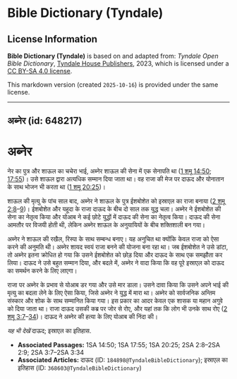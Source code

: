 # Bible Dictionary (Tyndale)

## License Information

**Bible Dictionary (Tyndale)** is based on and adapted from: _Tyndale Open Bible Dictionary_, [Tyndale House Publishers](https://tyndaleopenresources.com/), 2023, which is licensed under a [CC BY-SA 4.0 license](https://creativecommons.org/licenses/by-sa/4.0/legalcode.en).

This markdown version (created `2025-10-16`) is provided under the same license.



--------------------------------

## अब्नेर (id: 648217)

अब्नेर
======

नेर का पुत्र और शाऊल का चचेरा भाई, अब्नेर शाऊल की सेना में एक सेनापति था ([1 शमू 14:50](https://ref.ly/1Sam14:50); [17:55](https://ref.ly/1Sam17:55))। उसे शाऊल द्वारा अत्यधिक सम्मान दिया जाता था। वह राजा की मेज पर दाऊद और योनातान के साथ भोजन भी करता था ([1 शमू 20:25](https://ref.ly/1Sam20:25))।

शाऊल की मृत्यु के पांच साल बाद, अब्नेर ने शाऊल के पुत्र ईशबोशेत को इस्राएल का राजा बनाया ([2 शमू 2:8](https://ref.ly/2Sam2:8-2Sam2:9)–[9](https://ref.ly/2Sam2:8-2Sam2:9))। ईशबोशेत और यहूदा के राजा दाऊद के बीच दो साल तक युद्ध चला। अब्नेर ने ईशबोशेत की सेना का नेतृत्व किया और योआब ने कई छोटे युद्धों में दाऊद की सेना का नेतृत्व किया। दाऊद की सेना आमतौर पर विजयी होती थी, लेकिन अब्नेर शाऊल के अनुयायियों के बीच शक्तिशाली बन गया।

अब्नेर ने शाऊल की रखैल, रिस्पा के साथ सम्बन्ध बनाए। यह अनुचित था क्योंकि केवल राजा को ऐसा करने की अनुमति थी। अब्नेर शायद स्वयं राजा बनने की योजना बना रहा था। जब ईशबोशेत ने उसे डांटा, तो अब्नेर इतना क्रोधित हो गया कि उसने ईशबोशेत को छोड़ दिया और दाऊद के साथ एक समझौता कर लिया। दाऊद ने उसे बहुत सम्मान दिया, और बदले में, अब्नेर ने वादा किया कि वह पूरे इस्राएल को दाऊद का समर्थन करने के लिए लाएगा।

राजा पर अब्नेर के प्रभाव से योआब डर गया और उसे मार डाला। उसने दावा किया कि उसने अपने भाई की मृत्यु का बदला लेने के लिए ऐसा किया, जिसे अब्नेर ने युद्ध में मारा था। अब्नेर को सार्वजनिक अन्तिम संस्कार और शोक के साथ सम्मानित किया गया। इस प्रकार का आदर केवल एक शासक या महान अगुवे को दिया जाता था। राजा दाऊद उसकी कब्र पर जोर से रोए, और यहां तक कि लोग भी उनके साथ रोए ([2 शमू 3:7](https://ref.ly/2Sam3:7-2Sam3:34)–[34](https://ref.ly/2Sam3:7-2Sam3:34))। दाऊद ने अब्नेर की हत्या के लिए योआब की निंदा की।

*यह भी देखें* दाऊद; इस्राएल का इतिहास.

* **Associated Passages:** 1SA 14:50; 1SA 17:55; 1SA 20:25; 2SA 2:8–2SA 2:9; 2SA 3:7–2SA 3:34
* **Associated Articles:** दाऊद (ID: `184898@TyndaleBibleDictionary`); इस्राएल का इतिहास  (ID: `368603@TyndaleBibleDictionary`)

